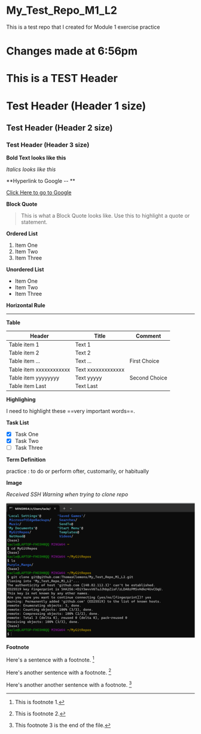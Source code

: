 # My_Test_Repo_M1_L2
This is a test repo that I created for Module 1 exercise practice

# Changes made at 6:56pm
# This is a TEST Header
# Test Header (Header 1 size)

## Test Header (Header 2 size)

### Test Header (Header 3 size)

**Bold Text looks like this**

*Italics looks like this*

**Hyperlink to Google -- **  

[Click Here to go to Google](https://www.google.com)

**Block Quote**  

>This is what a Block Quote looks like.  Use this to highlight a quote or statement.

**Ordered List**  

1. Item One
2. Item Two
3. Item Three

**Unordered List**

- Item One
- Item Two
- Item Three

**Horizontal Rule**

---

**Table**

| Header | Title | Comment |
| --- | --- | --- |
| Table item 1 | Text 1 | |
| Table item 2 | Text 2 | |
| Table item ... | Text ... | First Choice |
| Table item xxxxxxxxxxxx | Text xxxxxxxxxxxxx | |
| Table item yyyyyyyy | Text yyyyy | Second Choice |
| Table item Last | Text Last | |

**Highlighing**

I need to highlight these ==very important words==.

**Task List**

- [x] Task One
- [x] Task Two
- [ ] Task Three

**Term Definition**  

practice
: to do or perform ofter, customarily, or habitually


**Image**  

*Received SSH Warning when trying to clone repo*

![Image Here -- ](Image1.png)

**Footnote**  

Here's a sentence with a footnote. [^1]  

Here's another sentence with a footnote. [^2]

Here's another another sentence with a footnote. [^3]

[^1]: This is footnote 1.
[^2]: This is footnote 2.
[^3]: This footnote 3 is the end of the file.
